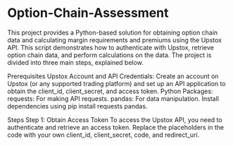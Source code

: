 # Option-Chain-Assessment

This project provides a Python-based solution for obtaining option chain data and calculating margin requirements and premiums using the Upstox API. This script demonstrates how to authenticate with Upstox, retrieve option chain data, and perform calculations on the data. The project is divided into three main steps, explained below.

Prerequisites
Upstox Account and API Credentials: Create an account on Upstox (or any supported trading platform) and set up an API application to obtain the client_id, client_secret, and access token.
Python Packages:
requests: For making API requests.
pandas: For data manipulation.
Install dependencies using pip install requests pandas.

Steps
Step 1: Obtain Access Token
To access the Upstox API, you need to authenticate and retrieve an access token. Replace the placeholders in the code with your own client_id, client_secret, code, and redirect_uri.
